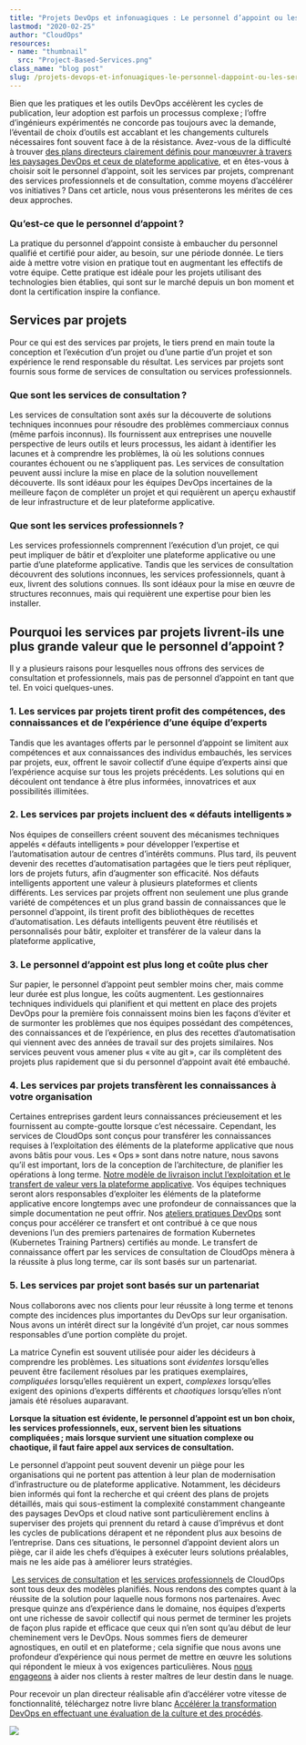 ```yaml
---
title: "Projets DevOps et infonuagiques : Le personnel d’appoint ou les services par projets ?"
lastmod: "2020-02-25"
author: "CloudOps"
resources:
- name: "thumbnail"
  src: "Project-Based-Services.png"
class_name: "blog post"
slug: /projets-devops-et-infonuagiques-le-personnel-dappoint-ou-les-services-par-projets
---
```


<p>Bien que les pratiques et les outils DevOps accélèrent les cycles de publication, leur adoption est parfois un processus complexe ; l’offre d’ingénieurs expérimentés ne concorde pas toujours avec la demande, l’éventail de choix d’outils est accablant et les changements culturels nécessaires font souvent face à de la résistance. Avez-vous de la difficulté à trouver <a href="https://info.cloudops.com/accelerer_la_transformation_devops">des plans directeurs clairement définis pour manœuvrer à travers les paysages DevOps et ceux de plateforme applicative</a>, et en êtes-vous à choisir soit le personnel d’appoint, soit les services par projets, comprenant des services professionnels et de consultation, comme moyens d’accélérer vos initiatives ? Dans cet article, nous vous présenterons les mérites de ces deux approches.</p><h3>Qu’est-ce que le personnel d’appoint ?</h3><p>La pratique du personnel d’appoint consiste à embaucher du personnel qualifié et certifié pour aider, au besoin, sur une période donnée. Le tiers aide à mettre votre vision en pratique tout en augmentant les effectifs de votre équipe. Cette pratique est idéale pour les projets utilisant des technologies bien établies, qui sont sur le marché depuis un bon moment et dont la certification inspire la confiance.&nbsp;</p><h2>Services par projets</h2><p>Pour ce qui est des services par projets, le tiers prend en main toute la conception et l’exécution d’un projet ou d’une partie d’un projet et son expérience le rend responsable du résultat. Les services par projets sont fournis sous forme de services de consultation ou services professionnels.</p><h3>Que sont les services de consultation ?</h3><p>Les services de consultation sont axés sur la découverte de solutions techniques inconnues pour résoudre des problèmes commerciaux connus (même parfois inconnus). Ils fournissent aux entreprises une nouvelle perspective de leurs outils et leurs processus, les aidant à identifier les lacunes et à comprendre les problèmes, là où les solutions connues courantes échouent ou ne s’appliquent pas. Les services de consultation peuvent aussi inclure la mise en place de la solution nouvellement découverte. Ils sont idéaux pour les équipes DevOps incertaines de la meilleure façon de compléter un projet et qui requièrent un aperçu exhaustif de leur infrastructure et de leur plateforme applicative.</p><h3><strong>Que sont les services professionnels ?</strong></h3><p>Les services professionnels comprennent l’exécution d’un projet, ce qui peut impliquer de bâtir et d’exploiter une plateforme applicative ou une partie d’une plateforme applicative. Tandis que les services de consultation découvrent des solutions inconnues, les services professionnels, quant à eux, livrent des solutions connues. Ils sont idéaux pour la mise en œuvre de structures reconnues, mais qui requièrent une expertise pour bien les installer.</p><h2>Pourquoi les services par projets livrent-ils une plus grande valeur que le personnel d’appoint ?</h2><p>Il y a plusieurs raisons pour lesquelles nous offrons des services de consultation et professionnels, mais pas de personnel d’appoint en tant que tel. En voici quelques-unes.</p><h3>1. Les services par projets tirent profit des compétences, des connaissances et de l’expérience d’une équipe d’experts</h3><p>Tandis que les avantages offerts par le personnel d’appoint se limitent aux compétences et aux connaissances des individus embauchés, les services par projets, eux, offrent le savoir collectif d’une équipe d’experts ainsi que l’expérience acquise sur tous les projets précédents. Les solutions qui en découlent ont tendance à être plus informées, innovatrices et aux possibilités illimitées.&nbsp;</p><h3>2. Les services par projets incluent des « défauts intelligents »</h3><p>Nos équipes de conseillers créent souvent des mécanismes techniques appelés « défauts intelligents » pour développer l’expertise et l’automatisation autour de centres d’intérêts communs. Plus tard, ils peuvent devenir des recettes d’automatisation partagées que le tiers peut répliquer, lors de projets futurs, afin d’augmenter son efficacité. Nos défauts intelligents apportent une valeur à plusieurs plateformes et clients différents. Les services par projets offrent non seulement une plus grande variété de compétences et un plus grand bassin de connaissances que le personnel d’appoint, ils tirent profit des bibliothèques de recettes d’automatisation. Les défauts intelligents peuvent être réutilisés et personnalisés pour bâtir, exploiter et transférer de la valeur dans la plateforme applicative,</p><h3>3. Le personnel d’appoint est plus long et coûte plus cher</h3><p>Sur papier, le personnel d’appoint peut sembler moins cher, mais comme leur durée est plus longue, les coûts augmentent. Les gestionnaires techniques individuels qui planifient et qui mettent en place des projets DevOps pour la première fois connaissent moins bien les façons d’éviter et de surmonter les problèmes que nos équipes possédant des compétences, des connaissances et de l’expérience, en plus des recettes d’automatisation qui viennent avec des années de travail sur des projets similaires. Nos services peuvent vous amener plus « vite au git », car ils complètent des projets plus rapidement que si du personnel d’appoint avait été embauché.</p><h3>4. Les services par projets transfèrent les connaissances à votre organisation</h3><p>Certaines entreprises gardent leurs connaissances précieusement et les fournissent au compte-goutte lorsque c’est nécessaire. Cependant, les services de CloudOps sont conçus pour transférer les connaissances requises à l’exploitation des éléments de la plateforme applicative que nous avons bâtis pour vous. Les « Ops » sont dans notre nature, nous savons qu’il est important, lors de la conception de l’architecture, de planifier les opérations à long terme. <a href="https://www.cloudops.com/fr/2019/05/le-modele-de-livraison-cloudops-une-livraison-de-valeur-acceleree-grace-au-code-et-a-la-collaboration/">Notre modèle de livraison inclut l’exploitation et le transfert de valeur vers la plateforme applicative</a>. Vos équipes techniques seront alors responsables d’exploiter les éléments de la plateforme applicative encore longtemps avec une profondeur de connaissances que la simple documentation ne peut offrir. Nos <a href="https://www.cloudops.com/fr/ateliers/">ateliers pratiques DevOps</a> sont conçus pour accélérer ce transfert et ont contribué à ce que nous devenions l’un des premiers partenaires de formation Kubernetes (Kubernetes Training Partners) certifiés au monde. Le transfert de connaissance offert par les services de consultation de CloudOps mènera à la réussite à plus long terme, car ils sont basés sur un partenariat.</p><h3>5. Les services par projet sont basés sur un partenariat</h3><p>Nous collaborons avec nos clients pour leur réussite à long terme et tenons compte des incidences plus importantes du DevOps sur leur organisation. Nous avons un intérêt direct sur la longévité d’un projet, car nous sommes responsables d’une portion complète du projet.</p><p>La matrice Cynefin est souvent utilisée pour aider les décideurs à comprendre les problèmes. Les situations sont <em>évidentes</em> lorsqu’elles peuvent être facilement résolues par les pratiques exemplaires, <em>compliquées</em> lorsqu’elles requièrent un expert, <em>complexes</em> lorsqu’elles exigent des opinions d’experts différents et <em>chaotiques</em> lorsqu’elles n’ont jamais été résolues auparavant.&nbsp;</p><p><strong>Lorsque la situation est évidente, le personnel d’appoint est un bon choix, les services professionnels, eux, servent bien les situations compliquées ; mais lorsque survient une situation complexe ou chaotique, il faut faire appel aux services de consultation.</strong></p><p>Le personnel d’appoint peut souvent devenir un piège pour les organisations qui ne portent pas attention à leur plan de modernisation d’infrastructure ou de plateforme applicative. Notamment, les décideurs bien informés qui font la recherche et qui créent des plans de projets détaillés, mais qui sous-estiment la complexité constamment changeante des paysages DevOps et cloud native sont particulièrement enclins à superviser des projets qui prennent du retard à cause d’imprévus et dont les cycles de publications dérapent et ne répondent plus aux besoins de l’entreprise. Dans ces situations, le personnel d’appoint devient alors un piège, car il aide les chefs d’équipes à exécuter leurs solutions préalables, mais ne les aide pas à améliorer leurs stratégies.</p><p>&nbsp;<a href="https://www.cloudops.com/fr/kubernetes-et-nuage-natif/">Les services de consultation</a> et <a href="https://www.cloudops.com/fr/services-geres-2/">les services professionnels</a> de CloudOps sont tous deux des modèles planifiés. Nous rendons des comptes quant à la réussite de la solution pour laquelle nous formons nos partenaires. Avec presque quinze ans d’expérience dans le domaine, nos équipes d’experts ont une richesse de savoir collectif qui nous permet de terminer les projets de façon plus rapide et efficace que ceux qui n’en sont qu’au début de leur cheminement vers le DevOps. Nous sommes fiers de demeurer agnostiques, en outil et en plateforme ; cela signifie que nous avons une profondeur d’expérience qui nous permet de mettre en œuvre les solutions qui répondent le mieux à vos exigences particulières. Nous <a href="https://www.cloudops.com/fr/2019/12/nos-promesses-envers-notre-clientele/">nous engageons</a> à aider nos clients à rester maîtres de leur destin dans le nuage<em>.</em></p><p>Pour recevoir un plan directeur réalisable afin d’accélérer votre vitesse de fonctionnalité, téléchargez notre livre blanc <a href="https://info.cloudops.com/accelerer_la_transformation_devops">Accélérer la transformation DevOps en effectuant une évaluation de la culture et des procédés</a>.</p>

<div class="row">
    <div class="col-xl-8 offset-xl-2 col-lg-10 offset-lg-1 col-md-10 offset-md-1 col-sm-12 col-xs-12 cta-image">
      <img src="/images/blog/cta/livreblanc.jpeg">
    </div>
</div>
